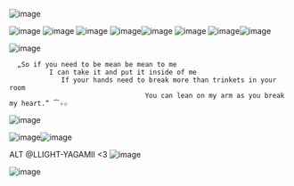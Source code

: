![image](https://github.com/user-attachments/assets/cacc746b-21fb-4bd1-8657-f963f80c3de6)



![image](https://github.com/user-attachments/assets/c8ead97f-8c44-402c-9d22-8ae2c9afc5c3) ![image](https://github.com/user-attachments/assets/189ac465-9621-4303-a490-ebe347344842)
![image](https://github.com/user-attachments/assets/e6fc1f5d-5d84-44a6-b77f-66e56ed204c9) ![image](https://github.com/user-attachments/assets/af33b0d5-9efc-471d-9a32-73152fc223fc)![image](https://github.com/user-attachments/assets/13ab7028-ee6f-45ab-974e-69cf15871ee7) ![image](https://github.com/user-attachments/assets/4dfafc9b-cf10-40e9-a5a1-283148fec857) ![image](https://github.com/user-attachments/assets/e7ff5dad-cfa9-42a9-9056-7b2fb0fdae1d)![image](https://github.com/user-attachments/assets/70a25c8d-a6d3-4146-a330-bb117ba45338)










![image](https://github.com/user-attachments/assets/a81a0919-6905-4aac-9e0f-c8f672cc1ce8)  
        
      „So if you need to be mean be mean to me
              I can take it and put it inside of me
                 If your hands need to break more than trinkets in your room
                                      You can lean on my arm as you break my heart.“ ⏜✧✩
                                      
 ![image](https://github.com/user-attachments/assets/a81a0919-6905-4aac-9e0f-c8f672cc1ce8)  
          
![image](https://github.com/user-attachments/assets/4162c991-f043-413e-864b-df4df662590d)![image](https://github.com/user-attachments/assets/09434e16-0b3c-4fd4-b85f-6bcec736f212)

  ALT
@LLIGHT-YAGAMII <3 
![image](https://github.com/user-attachments/assets/1dc276e9-5d75-4906-8c56-d95d9813e569)


![image](https://github.com/user-attachments/assets/346ff874-c3aa-46d3-9fbb-36ef8a00d0bd)
